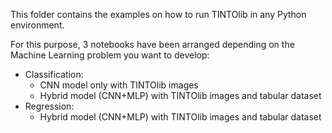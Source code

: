 This folder contains the examples on how to run TINTOlib in any Python environment. 

For this purpose, 3 notebooks have been arranged depending on the Machine Learning problem you want to develop:
- Classification:
  - CNN model only with TINTOlib images
  - Hybrid model (CNN+MLP) with TINTOlib images and tabular dataset
- Regression:
  - Hybrid model (CNN+MLP) with TINTOlib images and tabular dataset
